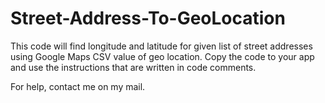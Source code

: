 Street-Address-To-GeoLocation
=============================

This code will find longitude and latitude for given list of street addresses using Google Maps CSV value of geo location.
Copy the code to your app and use the instructions that are written in code comments.

For help, contact me on my mail.